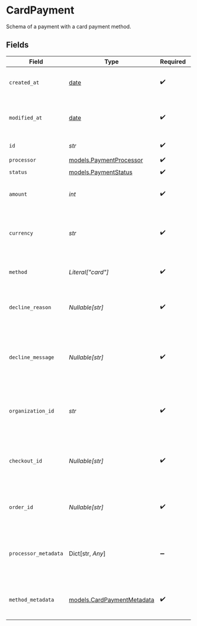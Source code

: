 # CardPayment

Schema of a payment with a card payment method.


## Fields

| Field                                                                | Type                                                                 | Required                                                             | Description                                                          | Example                                                              |
| -------------------------------------------------------------------- | -------------------------------------------------------------------- | -------------------------------------------------------------------- | -------------------------------------------------------------------- | -------------------------------------------------------------------- |
| `created_at`                                                         | [date](https://docs.python.org/3/library/datetime.html#date-objects) | :heavy_check_mark:                                                   | Creation timestamp of the object.                                    |                                                                      |
| `modified_at`                                                        | [date](https://docs.python.org/3/library/datetime.html#date-objects) | :heavy_check_mark:                                                   | Last modification timestamp of the object.                           |                                                                      |
| `id`                                                                 | *str*                                                                | :heavy_check_mark:                                                   | The ID of the object.                                                |                                                                      |
| `processor`                                                          | [models.PaymentProcessor](../models/paymentprocessor.md)             | :heavy_check_mark:                                                   | N/A                                                                  |                                                                      |
| `status`                                                             | [models.PaymentStatus](../models/paymentstatus.md)                   | :heavy_check_mark:                                                   | N/A                                                                  |                                                                      |
| `amount`                                                             | *int*                                                                | :heavy_check_mark:                                                   | The payment amount in cents.                                         | 1000                                                                 |
| `currency`                                                           | *str*                                                                | :heavy_check_mark:                                                   | The payment currency. Currently, only `usd` is supported.            | usd                                                                  |
| `method`                                                             | *Literal["card"]*                                                    | :heavy_check_mark:                                                   | The payment method used.                                             | card                                                                 |
| `decline_reason`                                                     | *Nullable[str]*                                                      | :heavy_check_mark:                                                   | Error code, if the payment was declined.                             | insufficient_funds                                                   |
| `decline_message`                                                    | *Nullable[str]*                                                      | :heavy_check_mark:                                                   | Human-reasable error message, if the payment was declined.           | Your card has insufficient funds.                                    |
| `organization_id`                                                    | *str*                                                                | :heavy_check_mark:                                                   | The ID of the organization that owns the payment.                    | 1dbfc517-0bbf-4301-9ba8-555ca42b9737                                 |
| `checkout_id`                                                        | *Nullable[str]*                                                      | :heavy_check_mark:                                                   | The ID of the checkout session associated with this payment.         | e4b478fa-cd25-4253-9f1f-8a41e6370ede                                 |
| `order_id`                                                           | *Nullable[str]*                                                      | :heavy_check_mark:                                                   | The ID of the order associated with this payment.                    | e4b478fa-cd25-4253-9f1f-8a41e6370ede                                 |
| `processor_metadata`                                                 | Dict[str, *Any*]                                                     | :heavy_minus_sign:                                                   | Additional metadata from the payment processor for internal use.     |                                                                      |
| `method_metadata`                                                    | [models.CardPaymentMetadata](../models/cardpaymentmetadata.md)       | :heavy_check_mark:                                                   | Additional metadata for a card payment method.                       |                                                                      |